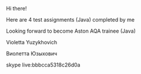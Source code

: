 Hi there!

Here are 4 test assignments (Java) completed by me

Looking forward to become Aston AQA trainee (Java)


Violetta Yuzykhovich

Виолетта Юзыхович

skype live:bbbcca5318c26d0a